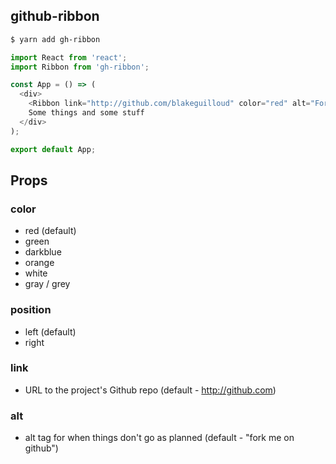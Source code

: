 ## github-ribbon

```bash
$ yarn add gh-ribbon
```

```javascript
import React from 'react';
import Ribbon from 'gh-ribbon';

const App = () => (
  <div>
    <Ribbon link="http://github.com/blakeguilloud" color="red" alt="Fork me!" position="right" />
    Some things and some stuff
  </div>
);

export default App;
```

## Props
### color
  - red (default)
  - green
  - darkblue
  - orange
  - white
  - gray / grey


### position
  - left (default)
  - right

### link
  - URL to the project's Github repo (default - http://github.com)

### alt
  - alt tag for when things don't go as planned (default - "fork me on github")

